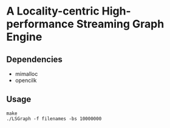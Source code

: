 #  A Locality-centric High-performance Streaming Graph Engine

## Dependencies
- mimalloc
- opencilk

## Usage
```
make
./LSGraph -f filenames -bs 10000000

```